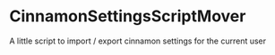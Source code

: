 # CinnamonSettingsScriptMover
A little script to import / export cinnamon settings for the current user
